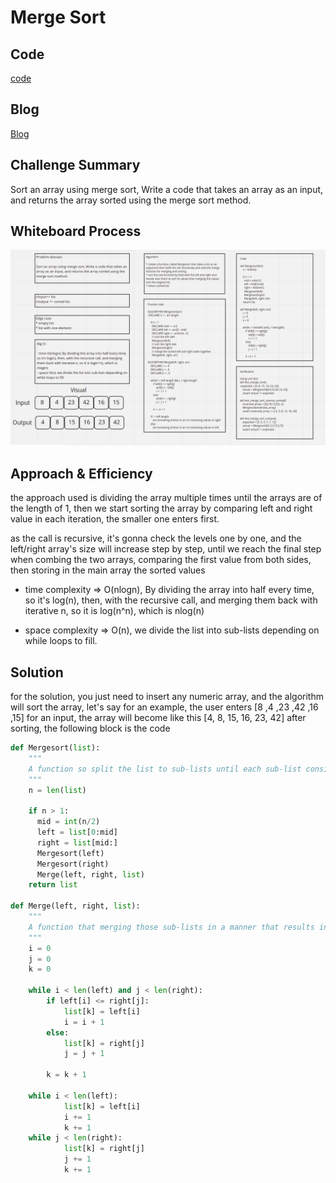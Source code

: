 # Merge Sort

## Code

[code](merge_sort.py)

## Blog

[Blog](BLOG.md)

## Challenge Summary

Sort an array using merge sort, Write a code that takes an array as an input, and returns the array sorted using the merge sort method.

## Whiteboard Process

![merge_sort whiteboard](merge_sort.png)

## Approach & Efficiency

the approach used is dividing the array multiple times until the arrays are of the length of 1, then we start sorting the array by comparing left and right value in each iteration, the smaller one enters first.

as the call is recursive, it's gonna check the levels one by one, and the left/right array's size will increase step by step, until we reach the final step when combing the two arrays, comparing the first value from both sides, then storing in the main array the sorted values

- time complexity => O(nlogn), By dividing the array into half every time, so it's log(n), then, with the recursive call, and merging them back with iterative n, so it is log(n^n), which is nlog(n)

- space complexity => O(n), we divide the list into sub-lists depending on while loops to fill.

## Solution

for the solution, you just need to insert any numeric array, and the algorithm will sort the array, let's say for an example, the user enters [8 ,4 ,23 ,42 ,16 ,15] for an input, the array will become like this [4, 8, 15, 16, 23, 42] after sorting, the following block is the code

```python
def Mergesort(list):
    """
    A function so split the list to sub-lists until each sub-list consists of a single element
    """
    n = len(list)

    if n > 1:
      mid = int(n/2)
      left = list[0:mid]
      right = list[mid:]
      Mergesort(left)
      Mergesort(right)
      Merge(left, right, list)
    return list

def Merge(left, right, list):
    """
    A function that merging those sub-lists in a manner that results into a sorted list.
    """
    i = 0
    j = 0
    k = 0

    while i < len(left) and j < len(right):
        if left[i] <= right[j]:
            list[k] = left[i]
            i = i + 1
        else:
            list[k] = right[j]
            j = j + 1

        k = k + 1

    while i < len(left):
            list[k] = left[i]
            i += 1
            k += 1
    while j < len(right):
            list[k] = right[j]
            j += 1
            k += 1
```
